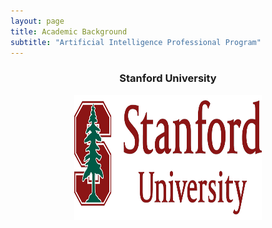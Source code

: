 ```yaml
---
layout: page
title: Academic Background
subtitle: "Artificial Intelligence Professional Program"
---
```

<center>
<h3>Stanford University</h3>
</center>

<center>
<img src='Stanford.png' title="Stanford University" width="300" height="200">
</center>
